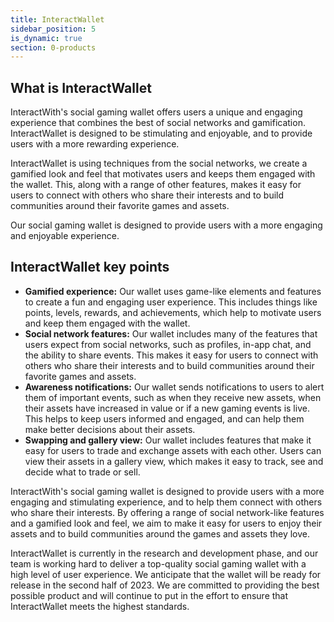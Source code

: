 ```yaml
---
title: InteractWallet
sidebar_position: 5
is_dynamic: true
section: 0-products
---
```

## W﻿hat is InteractWallet

InteractWith's social gaming wallet offers users a unique and engaging experience that combines the best of social networks and gamification. InteractWallet is designed to be stimulating and enjoyable, and to provide users with a more rewarding experience. 

InteractWallet is using techniques from the social networks, we create a gamified look and feel that motivates users and keeps them engaged with the wallet. This, along with a range of other features, makes it easy for users to connect with others who share their interests and to build communities around their favorite games and assets. 

Our social gaming wallet is designed to provide users with a more engaging and enjoyable experience.

## I﻿nteractWallet key points

* **Gamified experience:** Our wallet uses game-like elements and features to create a fun and engaging user experience. This includes things like points, levels, rewards, and achievements, which help to motivate users and keep them engaged with the wallet.
* **Social network features:** Our wallet includes many of the features that users expect from social networks, such as profiles, in-app chat, and the ability to share events. This makes it easy for users to connect with others who share their interests and to build communities around their favorite games and assets.
* **Awareness notifications:** Our wallet sends notifications to users to alert them of important events, such as when they receive new assets, when their assets have increased in value or if a new gaming events is live. This helps to keep users informed and engaged, and can help them make better decisions about their assets.
* **Swapping and gallery view:** Our wallet includes features that make it easy for users to trade and exchange assets with each other. Users can view their assets in a gallery view, which makes it easy to track, see and decide what to trade or sell.

InteractWith's social gaming wallet is designed to provide users with a more engaging and stimulating experience, and to help them connect with others who share their interests. By offering a range of social network-like features and a gamified look and feel, we aim to make it easy for users to enjoy their assets and to build communities around the games and assets they love.

InteractWallet is currently in the research and development phase, and our team is working hard to deliver a top-quality social gaming wallet with a high level of user experience. We anticipate that the wallet will be ready for release in the second half of 2023. We are committed to providing the best possible product and will continue to put in the effort to ensure that InteractWallet meets the highest standards.
